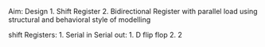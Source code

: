 Aim: Design
	1. Shift Register
	2. Bidirectional Register with parallel load
using structural and behavioral style of modelling





shift Registers:
	1. Serial in Serial out:
		1. D flip flop
		2.
	2
